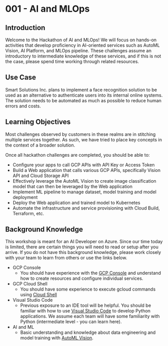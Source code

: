 # 001 - AI and MLOps

## Introduction
Welcome to the Hackathon of AI and MLOps! We will focus on hands-on activities that develop proficiency in AI-oriented services such as AutoML Vision, AI Platform, and MLOps pipeline. These challenges assume an introductory to intermediate knowledge of these services, and if this is not the case, please spend time working through related resources.

## Use Case
Smart Solutions Inc. plans to implement a face recognition solution to be used as an alternative to authenticate users into its internal online systems. The solution needs to be automated as much as possible to reduce human errors and costs. 

## Learning Objectives
Most challenges observed by customers in these realms are in stitching multiple services together. As such, we have tried to place key concepts in the context of a broader solution.

Once all hackathon challenges are completed, you should be able to:
- Configure your apps to call GCP APIs with API Key or Access Token
- Build a Web application that calls various GCP APIs, specifically Vision API and Cloud Storage API  
- Effectively leverage the AutoML Vision to create image classification model that can then be leveraged by the Web application
- Implement ML pipeline to manage dataset, model training and model deployment
- Deploy the Web application and trained model to Kubernetes 
- Automate the infrastructure and service provisioning with Cloud Build, Terraform, etc.

## Background Knowledge
This workshop is meant for an AI Developer on Azure. Since our time today is limited, there are certain things you will need to read or setup after you arrive. If you do not have this background knowledge, please work closely with your team to learn from others or use the links below.
- GCP Console
    - You should have experience with the [GCP Console](https://console.cloud.google.com) and understand how to create resources and configure individual services. 
- GCP Cloud Shell
    - You should have some experience to execute gcloud commands using [Cloud Shell](https://cloud.google.com/shell)
- Visual Studio Code
    - Previous exposure to an IDE tool will be helpful. You should be familiar with how to use [Visual Studio Code](https://code.visualstudio.com) to develop Python applications. We assume each team will have some familiarity with Python (intermediate level - you can learn here).
- AI and ML
    - Basic understanding and knowledge about data engineering and model training with [AutoML Vision](https://cloud.google.com/vision/automl).
